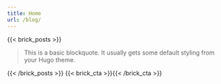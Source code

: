 ```yaml
---
title: Home
url: /blog/
---
```

{{< brick_posts >}}



> This is a basic blockquote. It usually gets some default styling from your Hugo theme.



{{< /brick_posts >}}
{{< brick_cta >}}{{< /brick_cta >}}